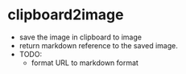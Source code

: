 # clipboard2image

* save the image in clipboard to image
* return markdown reference to the saved image.
* TODO:
  * format URL to markdown format
